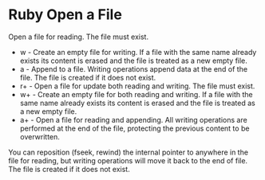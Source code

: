 # Ruby Open a File

Open a file for reading. The file must exist. 

- w - Create an empty file for writing. If a file with the same name already exists its content is erased and the file is treated as a new empty file. 
- a - Append to a file. Writing operations append data at the end of the file. The file is created if it does not exist. 
- r+ - Open a file for update both reading and writing. The file must exist. 
- w+ - Create an empty file for both reading and writing. If a file with the same name already exists its content is erased and the file is treated as a new empty file. 
- a+ - Open a file for reading and appending. All writing operations are performed at the end of the file, protecting the previous content to be overwritten.

You can reposition (fseek, rewind) the internal pointer to 
anywhere in the file for reading, but writing operations will move 
it back to the end of file. The file is created if it does not exist.
